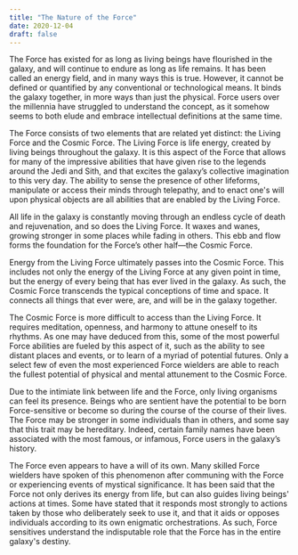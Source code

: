 ```yaml
---
title: "The Nature of the Force"
date: 2020-12-04
draft: false
---
```

The Force has existed for as long as living beings have flourished in the galaxy, and will continue to endure as long as life remains. It has been called an energy field, and in 
many ways this is true. However, it cannot be defined or quantified by any conventional or technological means. It binds the galaxy together, in more ways than just the physical. Force users over the millennia have struggled to understand the concept, as it somehow seems to both elude and embrace intellectual definitions at the same time.

The Force consists of two elements that are related yet distinct: the Living Force and the Cosmic Force. The Living Force is life energy, created by living beings throughout the 
galaxy. It is this aspect of the Force that allows for many of the impressive abilities that have given rise to the legends around the Jedi and Sith, and that excites the 
galaxy’s collective imagination to this very day. The ability to sense the presence of other lifeforms, manipulate or access their minds through telepathy, and to enact one's 
will upon physical objects are all abilities that are enabled by the Living Force.

All life in the galaxy is constantly moving through an endless cycle of death and rejuvenation, and so does the Living Force. It waxes and wanes, growing stronger in some places 
while fading in others. This ebb and flow forms the foundation for the Force’s other half—the Cosmic Force.

Energy from the Living Force ultimately passes into the Cosmic Force. This includes not only the energy of the Living Force at any given point in time, but the energy of every 
being that has ever lived in the galaxy. As such, the Cosmic Force transcends the typical conceptions of time and space. It connects all things that ever were, are, and will be in the galaxy together.

The Cosmic Force is more difficult to access than the Living Force. It requires meditation, openness, and harmony to attune oneself to its rhythms. As one may have deduced from 
this, some of the most powerful Force abilities are fueled by this aspect of it, such as the ability to see distant places and events, or to learn of a myriad of potential 
futures. Only a select few of even the most experienced Force wielders are able to reach the fullest potential of physical and mental attunement to the Cosmic Force. 

Due to the intimiate link between life and the Force, only living organisms can feel its presence. Beings who are sentient have the potential to be born Force-sensitive or 
become so during the course of the course of their lives. The Force may be stronger in some individuals than in others, and some say that this trait may be hereditary. Indeed, 
certain family names have been associated with the most famous, or infamous, Force users in the galaxy’s history.

The Force even appears to have a will of its own. Many skilled Force wielders have spoken of this phenomenon after communing with the Force or experiencing events of mystical 
significance. It has been said that the Force not only derives its energy from life, but can also guides living beings' actions at times. Some have stated that it responds most 
strongly to actions taken by those who deliberately seek to use it, and that it aids or opposes individuals according to its own enigmatic orchestrations. As such, Force sensitives understand the indisputable role that the Force has in the entire galaxy's destiny.

